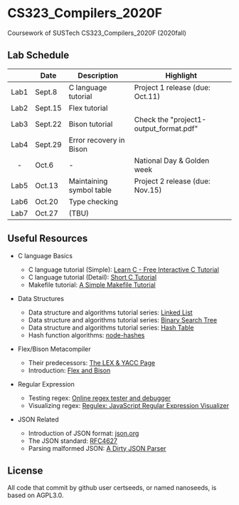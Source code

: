<!--
 * @Github: https://github.com/Certseeds/CS323_Compilers
 * @Organization: SUSTech
 * @Author: nanoseeds
 * @Date: 2020-09-15 19:11:58
 * @LastEditors: nanoseeds
 * @LastEditTime: 2020-10-13 19:06:19
 * @License: CC-BY-NC-SA_V4_0 or any later version 
 -->
# CS323_Compilers_2020F

Coursework of SUSTech CS323_Compilers_2020F (2020fall)

## Lab Schedule

|       | Date    | Description              | Highlight                              |
| :---: | ------- | ------------------------ | -------------------------------------- |
| Lab1  | Sept.8  | C language tutorial      | Project 1 release (due: Oct.11)        |
| Lab2  | Sept.15 | Flex tutorial            |                                        |
| Lab3  | Sept.22 | Bison tutorial           | Check the "project1-output_format.pdf" |
| Lab4  | Sept.29 | Error recovery in Bison  |                                        |
|   -   | Oct.6   | -                        | National Day & Golden week             |
| Lab5  | Oct.13  | Maintaining symbol table | Project 2 release (due: Nov.15)        |
| Lab6  | Oct.20  | Type checking            |                                        |
| Lab7  | Oct.27  | (TBU)                    |                                        |

## Useful Resources

+ C language Basics
  + C language tutorial (Simple): [Learn C - Free Interactive C Tutorial](https://www.learn-c.org/)
  + C language tutorial (Detail): [Short C Tutorial](http://www.stat.cmu.edu/~brian/cprog.html)
  + Makefile tutorial: [A Simple Makefile Tutorial](https://cs.colby.edu/maxwell/courses/tutorials/maketutor/)

+ Data Structures
  + Data structure and algorithms tutorial series: [Linked List](https://www.tutorialspoint.com/data_structures_algorithms/linked_list_algorithms.htm)
  + Data structure and algorithms tutorial series: [Binary Search Tree](https://www.tutorialspoint.com/data_structures_algorithms/binary_search_tree.htm)
  + Data structure and algorithms tutorial series: [Hash Table](https://www.tutorialspoint.com/data_structures_algorithms/hash_data_structure.htm)
  + Hash function algorithms: [node-hashes](https://github.com/liushoukai/node-hashes)

+ Flex/Bison Metacompiler
  + Their predecessors: [The LEX & YACC Page](http://dinosaur.compilertools.net/)
  + Introduction: [Flex and Bison](https://aquamentus.com/flex_bison.html)

+ Regular Expression
  + Testing regex: [Online regex tester and debugger](https://regex101.com/)
  + Visualizing regex: [Regulex: JavaScript Regular Expression Visualizer](https://jex.im/regulex/)

+ JSON Related
  + Introduction of JSON format: [json.org](https://www.json.org/)
  + The JSON standard: [RFC4627](https://tools.ietf.org/html/rfc4627)
  + Parsing malformed JSON: [A Dirty JSON Parser](https://rmarcus.info/blog/2014/10/05/dirty-json-parser.html)

## License
All code that commit by github user certseeds, or named nanoseeds, is based on AGPL3.0.


